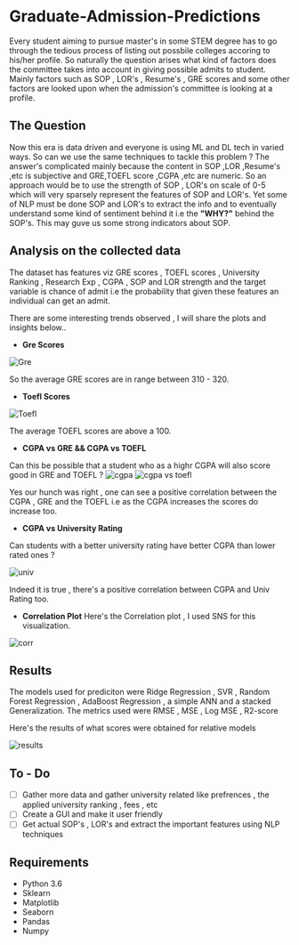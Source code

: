 # Graduate-Admission-Predictions

Every student aiming to pursue master's in some STEM degree has to go through the tedious process of listing out possbile colleges accoring to his/her profile. So naturally the question arises what kind of factors does the committee takes into account in giving possible admits to student. Mainly factors such as SOP , LOR's , Resume's , GRE scores and some other factors are looked upon when the admission's committee is looking at a profile.

## The Question

Now this era is data driven and everyone is using ML and DL tech in varied ways. So can we use the same techniques to tackle this problem ?
The answer's complicated mainly because the content in SOP ,LOR ,Resume's ,etc is subjective and GRE,TOEFL score ,CGPA ,etc are numeric.
So an approach would be to use the strength of SOP , LOR's on scale of 0-5 which will very sparsely represent the features of SOP and LOR's. Yet some of NLP must be done SOP and LOR's to extract the info and to eventually understand some kind of sentiment behind it i.e the **"WHY?"** behind the SOP's. This may guve us some strong indicators about SOP.

## Analysis on the collected data

The dataset has features viz GRE scores  , TOEFL scores , University Ranking , Research Exp , CGPA , SOP and LOR strength and the target variable is chance of admit i.e the probability that given these features an individual can get an admit.

There are some interesting trends observed , I will share the plots and insights below..

* **Gre Scores**

![Gre](https://github.com/Atharva-Phatak/Graduate-Admission-Predictions/blob/master/images/GRE_scores.png)

So the average GRE scores are in range between 310 - 320.

* **Toefl Scores**

![Toefl](https://github.com/Atharva-Phatak/Graduate-Admission-Predictions/blob/master/images/Toefl.png)

The average TOEFL scores are above a 100.

* **CGPA vs GRE && CGPA vs TOEFL**

Can this be possible that a student who as a highr CGPA will also score good in GRE and TOEFL ?
![cgpa](https://github.com/Atharva-Phatak/Graduate-Admission-Predictions/blob/master/images/CGPA%20vs%20GRE.png)
![cgpa vs toefl](https://github.com/Atharva-Phatak/Graduate-Admission-Predictions/blob/master/images/CGPA%20vs%20TOEFL.png)

Yes our hunch was right , one can see a positive correlation between the CGPA , GRE and the TOEFL i.e as the CGPA increases the scores do increase too.

* **CGPA vs University Rating** 

Can students with a better university rating have better CGPA than lower rated ones ?

![univ](https://github.com/Atharva-Phatak/Graduate-Admission-Predictions/blob/master/images/CGPA%20vs%20UNIV%20Rating.png)

Indeed it is true , there's a positive correlation between CGPA and Univ Rating too.

* **Correlation Plot**
Here's the Correlation plot , I used SNS for this visualization.

![corr](https://github.com/Atharva-Phatak/Graduate-Admission-Predictions/blob/master/images/correlation.png)


## Results 

The models used for prediciton were Ridge Regression , SVR , Random Forest Regression , AdaBoost Regression , a simple ANN and a stacked Generalization.
The metrics used were RMSE , MSE , Log MSE , R2-score

Here's the results of what scores were obtained for relative models

![results](https://github.com/Atharva-Phatak/Graduate-Admission-Predictions/blob/master/output/results.JPG)

## To - Do

- [ ] Gather more data and gather university related like prefrences , the applied university ranking , fees , etc
- [ ] Create a GUI and make it user friendly
- [ ] Get actual SOP's , LOR's and extract the important features using NLP techniques

## Requirements

* Python 3.6
* Sklearn
* Matplotlib
* Seaborn
* Pandas
* Numpy
